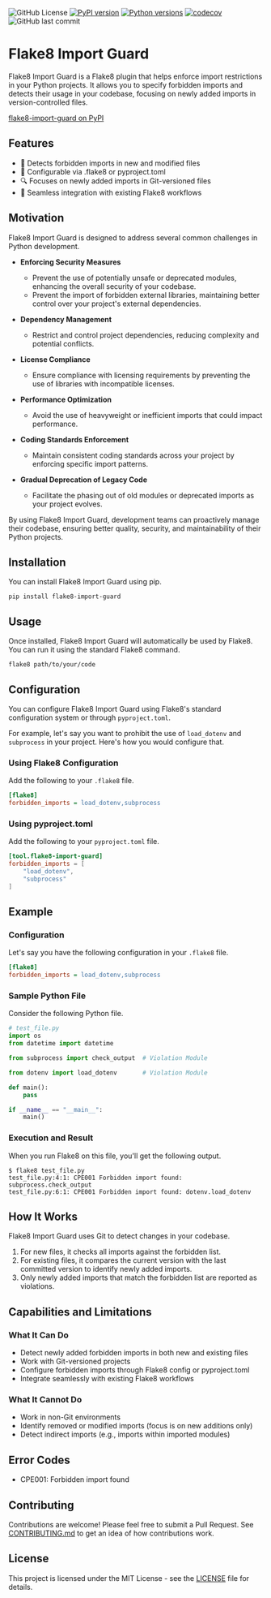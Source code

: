 
![GitHub License](https://img.shields.io/github/license/K-dash/flake8-import-guard)
[![PyPI version](https://img.shields.io/pypi/v/flake8-import-guard.svg)](https://pypi.org/project/flake8-import-guard/)
[![Python versions](https://img.shields.io/pypi/pyversions/flake8-import-guard.svg)](https://pypi.org/project/flake8-import-guard/)
[![codecov](https://codecov.io/gh/K-dash/flake8-import-guard/graph/badge.svg?token=4GG16B2ZU0)](https://codecov.io/gh/K-dash/flake8-import-guard)
![GitHub last commit](https://img.shields.io/github/last-commit/K-dash/flake8-import-guard)


# Flake8 Import Guard

Flake8 Import Guard is a Flake8 plugin that helps enforce import restrictions in your Python projects. It allows you to specify forbidden imports and detects their usage in your codebase, focusing on newly added imports in version-controlled files.

[flake8-import-guard on PyPI](https://pypi.org/project/flake8-import-guard/)

## Features

- 🚫 Detects forbidden imports in new and modified files
- 🔧 Configurable via .flake8 or pyproject.toml
- 🔍 Focuses on newly added imports in Git-versioned files
- 🔗 Seamless integration with existing Flake8 workflows

## Motivation

Flake8 Import Guard is designed to address several common challenges in Python development.

- **Enforcing Security Measures**
    - Prevent the use of potentially unsafe or deprecated modules, enhancing the overall security of your codebase.
    - Prevent the import of forbidden external libraries, maintaining better control over your project's external dependencies.

- **Dependency Management**
    - Restrict and control project dependencies, reducing complexity and potential conflicts.

- **License Compliance**
    - Ensure compliance with licensing requirements by preventing the use of libraries with incompatible licenses.

- **Performance Optimization**
    - Avoid the use of heavyweight or inefficient imports that could impact performance.

- **Coding Standards Enforcement**
    - Maintain consistent coding standards across your project by enforcing specific import patterns.

- **Gradual Deprecation of Legacy Code**
    - Facilitate the phasing out of old modules or deprecated imports as your project evolves.

By using Flake8 Import Guard, development teams can proactively manage their codebase, ensuring better quality, security, and maintainability of their Python projects.

## Installation

You can install Flake8 Import Guard using pip.

```
pip install flake8-import-guard
```

## Usage

Once installed, Flake8 Import Guard will automatically be used by Flake8. You can run it using the standard Flake8 command.

```
flake8 path/to/your/code
```

## Configuration

You can configure Flake8 Import Guard using Flake8's standard configuration system or through `pyproject.toml`.

For example, let's say you want to prohibit the use of `load_dotenv` and `subprocess` in your project. Here's how you would configure that.

### Using Flake8 Configuration

Add the following to your `.flake8` file.

```ini
[flake8]
forbidden_imports = load_dotenv,subprocess
```

### Using pyproject.toml

Add the following to your `pyproject.toml` file.

```toml
[tool.flake8-import-guard]
forbidden_imports = [
    "load_dotenv",
    "subprocess"
]
```

## Example

### Configuration

Let's say you have the following configuration in your `.flake8` file.

```ini
[flake8]
forbidden_imports = load_dotenv,subprocess
```

### Sample Python File

Consider the following Python file.

```python
# test_file.py
import os
from datetime import datetime

from subprocess import check_output  # Violation Module

from dotenv import load_dotenv       # Violation Module

def main():
    pass

if __name__ == "__main__":
    main()
```

### Execution and Result

When you run Flake8 on this file, you'll get the following output.

```console
$ flake8 test_file.py
test_file.py:4:1: CPE001 Forbidden import found: subprocess.check_output
test_file.py:6:1: CPE001 Forbidden import found: dotenv.load_dotenv
```

## How It Works

Flake8 Import Guard uses Git to detect changes in your codebase.

1. For new files, it checks all imports against the forbidden list.
2. For existing files, it compares the current version with the last committed version to identify newly added imports.
3. Only newly added imports that match the forbidden list are reported as violations.

## Capabilities and Limitations

### What It Can Do

- Detect newly added forbidden imports in both new and existing files
- Work with Git-versioned projects
- Configure forbidden imports through Flake8 config or pyproject.toml
- Integrate seamlessly with existing Flake8 workflows

### What It Cannot Do

- Work in non-Git environments
- Identify removed or modified imports (focus is on new additions only)
- Detect indirect imports (e.g., imports within imported modules)

## Error Codes

- CPE001: Forbidden import found

## Contributing

Contributions are welcome! Please feel free to submit a Pull Request.
See [CONTRIBUTING.md](https://github.com/K-dash/flake8-import-guard/blob/main/CONTRIBUTING.md) to get an idea of how contributions work.

## License

This project is licensed under the MIT License - see the [LICENSE](LICENSE) file for details.
